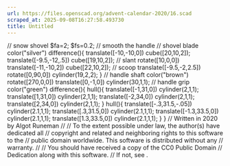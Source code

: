 ```yaml
---
url: https://files.openscad.org/advent-calendar-2020/16.scad
scraped_at: 2025-09-08T16:27:58.493730
title: Untitled
---
```


// snow shovel $fa=2; $fs=0.2; // smooth the handle // shovel blade
color("silver") difference(){ translate([-10,-10,0]) cube([20,10,2]);
translate([-9.5,-12,.5]) cube([19,10,2]); // slant rotate([10,0,0])
translate([-11,-10,2]) cube([22,10,2]); // scoop translate([-9.5,-2,2.5])
rotate([0,90,0]) cylinder(19,2,2); } // handle shaft color("brown")
rotate([270,0,0]) translate([0,-1,0]) cylinder(30,1,1); // handle grip
color("green") difference(){ hull(){ translate([-1,31,0]) cylinder(2,1,1);
translate([1,31,0]) cylinder(2,1,1); translate([-2,34,0]) cylinder(2,1,1);
translate([2,34,0]) cylinder(2,1,1); } hull(){ translate([-.3,31.5,-.05])
cylinder(2.1,1,1); translate([.3,31.5,0]) cylinder(2.1,1,1);
translate([-1.3,33.5,0]) cylinder(2.1,1,1); translate([1.3,33.5,0])
cylinder(2.1,1,1); } } // Written in 2020 by Algot Runeman // // To the extent
possible under law, the author(s) have dedicated all // copyright and related
and neighboring rights to this software to the // public domain worldwide.
This software is distributed without any // warranty. // // You should have
received a copy of the CC0 Public Domain // Dedication along with this
software. // If not, see .

